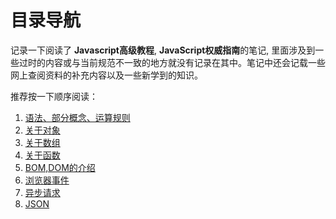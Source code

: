# 目录导航

记录一下阅读了 **Javascript高级教程**, **JavaScript权威指南**的笔记, 里面涉及到一些过时的内容或与当前规范不一致的地方就没有记录在其中。笔记中还会记载一些网上查阅资料的补充内容以及一些新学到的知识。

推荐按一下顺序阅读：

1. [语法、部分概念、运算规则](./语言规则)
2. [关于对象](./对象)
3. [关于数组](./数组)
4. [关于函数](./函数)
5. [BOM,DOM的介绍](./BOM,DOM)
6. [浏览器事件](./事件)
7. [异步请求](./异步请求)
8. [JSON](./JSON)
